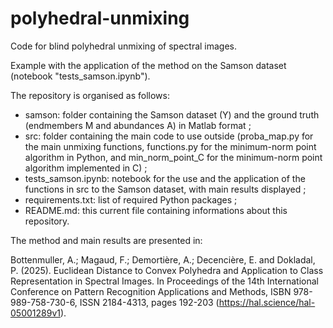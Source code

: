 # polyhedral-unmixing

Code for blind polyhedral unmixing of spectral images.

Example with the application of the method on the Samson dataset (notebook "tests_samson.ipynb").

The repository is organised as follows:
* samson: folder containing the Samson dataset (Y) and the ground truth (endmembers M and abundances A) in Matlab format ;
* src: folder containing the main code to use outside (proba_map.py for the main unmixing functions, functions.py for the minimum-norm point algorithm in Python, and min_norm_point_C for the minimum-norm point algorithm implemented in C) ;
* tests_samson.ipynb: notebook for the use and the application of the functions in src to the Samson dataset, with main results displayed ;
* requirements.txt: list of required Python packages ;
* README.md: this current file containing informations about this repository.

The method and main results are presented in:

Bottenmuller, A.; Magaud, F.; Demortière, A.; Decencière, E. and Dokladal, P. (2025). Euclidean Distance to Convex Polyhedra and Application to Class Representation in Spectral Images. In Proceedings of the 14th International Conference on Pattern Recognition Applications and Methods, ISBN 978-989-758-730-6, ISSN 2184-4313, pages 192-203 (https://hal.science/hal-05001289v1).

